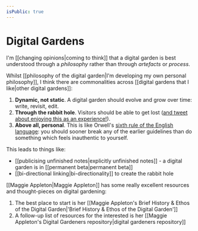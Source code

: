 ```yaml
---
isPublic: true
---
```


# Digital Gardens

I'm [[changing opinions|coming to think]] that a digital garden is best understood through a *philosophy* rather than through *artefacts* or *process*.

Whilst [[philosophy of the digital garden|I'm developing my own personal philosophy]], I think there are commonalities across [[digital gardens that I like|other digital gardens]]:

1. **Dynamic, not static**. A digital garden should evolve and grow over time: write, revisit, edit.
2.  **Through the rabbit hole**. Visitors should be able to get lost ([and tweet about enjoying this as an experience!](https://twitter.com/BrunoArine/status/1330874011870523395)).
3.  **Above all, personal**. This is like Orwell's [sixth rule of the English language](https://en.wikipedia.org/wiki/Politics_and_the_English_Language#Remedy_of_Six_Rules): you should sooner break any of the earlier guidelines than do something which feels inauthentic to yourself.

This leads to things like:
- [[publicising unfinished notes|explicitly unfinished notes]] - a digital garden is in [[permanent beta|permanent beta]]
- [[bi-directional linking|bi-directionality]] to create the rabbit hole

[[Maggie Appleton|Maggie Appleton]] has some really excellent resources and thought-pieces on digital gardening:
1. The best place to start is her [[Maggie Appleton's Brief History & Ethos of the Digital Garden|'Brief History & Ethos of the Digital Garden']]
2. A follow-up list of resources for the interested is her [[Maggie Appleton's Digital Gardeners repository|digital gardeners repository]]
